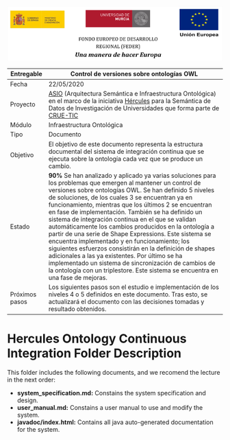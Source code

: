 ![](assets/logos_feder.jpg)

| Entregable     | Control de versiones sobre ontologías OWL                    |
| -------------- | ------------------------------------------------------------ |
| Fecha          | 22/05/2020                                                   |
| Proyecto       | [ASIO](https://www.um.es/web/hercules/proyectos/asio) (Arquitectura Semántica e Infraestructura Ontológica) en el marco de la iniciativa [Hércules](https://www.um.es/web/hercules/) para la Semántica de Datos de Investigación de Universidades que forma parte de [CRUE-TIC](http://www.crue.org/SitePages/ProyectoHercules.aspx) |
| Módulo         | Infraestructura Ontológica                                   |
| Tipo           | Documento |
| Objetivo       | El objetivo de este documento representa la estructura documental del sistema de integración continua que se ejecuta sobre la ontología cada vez que se produce un cambio. |
| Estado         | **90%** Se han analizado y aplicado ya varias soluciones para los problemas que emergen al mantener un control de versiones sobre ontologías OWL. Se han definido 5 niveles de soluciones, de los cuales 3 se encuentran ya en funcionamiento, mientras que los últimos 2 se encuentran en fase de implementación. También se ha definido un sistema de integración continua en el que se validan automáticamente los cambios producidos en la ontología a partir de una serie de Shape Expressions. Este sistema se encuentra implementado y en funcionamiento; los siguientes esfuerzos consistirán en la definición de shapes adicionales a las ya existentes. Por último se ha implementado un sistema de sincronización de cambios de la ontología con un triplestore. Este sistema se encuentra en una fase de mejoras. |
| Próximos pasos | Los siguientes pasos son el estudio e implementación de los niveles 4 o 5 definidos en este documento. Tras esto, se actualizará el documento con las decisiones tomadas y resultado obtenidos. |

# Hercules Ontology Continuous Integration Folder Description
This folder includes the following documents, and we recomend the lecture in the next order:

* **system_specification.md:** Constains the system specification and design.
* **user_manual.md:** Constains a user manual to use and modify the system.
* **javadoc/index.html:** Contains all java auto-generated documentation for the system.
